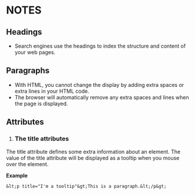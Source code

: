 # NOTES
## Headings
- Search engines use the headings to index the structure and content of your web pages.
## Paragraphs
- With HTML, you cannot change the display by adding extra spaces or extra lines in your HTML code.
- The browser will automatically remove any extra spaces and lines when the page is displayed.
## Attributes

1. ### The title attributes

The title attribute defines some extra information about an element.
The value of the title attribute will be displayed as a tooltip when you mouse over the element.

**Example**
```
&lt;p title="I'm a tooltip"&gt;This is a paragraph.&lt;/p&gt;
```
